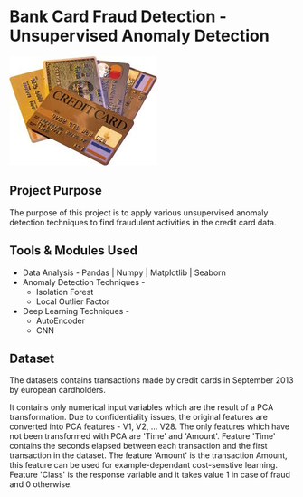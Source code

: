 #   Bank Card Fraud Detection - Unsupervised Anomaly Detection 

![Myers Briggs Personality Types](images/img1.jpg)

## Project Purpose 

The purpose of this project is to apply various unsupervised anomaly detection techniques to find fraudulent activities in the credit card data. 

## Tools & Modules Used

*   Data Analysis - Pandas | Numpy | Matplotlib | Seaborn
*   Anomaly Detection Techniques - 
    * Isolation Forest
    * Local Outlier Factor
*   Deep Learning Techniques - 
    * AutoEncoder
    * CNN

## Dataset

The datasets contains transactions made by credit cards in September 2013 by european cardholders.

It contains only numerical input variables which are the result of a PCA transformation. Due to confidentiality issues, the original features are converted into PCA features - V1, V2, … V28. The only features which have not been transformed with PCA are 'Time' and 'Amount'. Feature 'Time' contains the seconds elapsed between each transaction and the first transaction in the dataset. The feature 'Amount' is the transaction Amount, this feature can be used for example-dependant cost-senstive learning. Feature 'Class' is the response variable and it takes value 1 in case of fraud and 0 otherwise.
